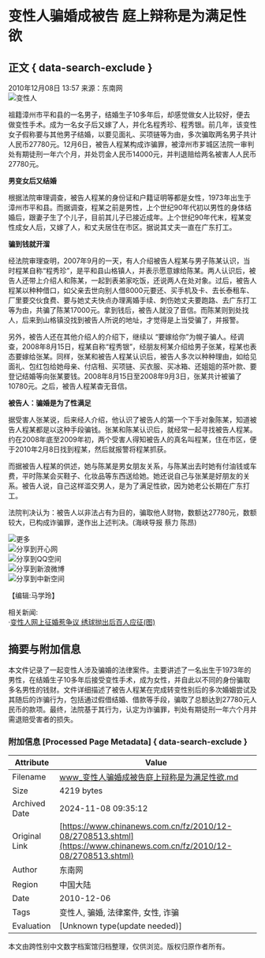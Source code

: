 # 变性人骗婚成被告 庭上辩称是为满足性欲

## 正文 { data-search-exclude }


2010年12月08日 13:57 来源：东南网  
![变性人](http://www.chinanews.com.cn/fileftp/2010/04/2010-04-23/U76P4T47D13180F981DT20100423110629.jpg)  

祖籍漳州市平和县的一名男子，结婚生子10多年后，却感觉做女人比较好，便去做变性手术。成为一名女子后又嫁了人，并化名程秀珍、程秀银。前几年，该变性女子假称要与其他男子结婚，以要见面礼、买项链等为由，多次骗取两名男子共计人民币27780元。12月6日，被告人程某构成诈骗罪，被漳州市芗城区法院一审判处有期徒刑一年六个月，并处罚金人民币14000元，并判退赔给两名被害人人民币27780元。

**男变女后又结婚**

根据法院审理调查，被告人程某的身份证和户籍证明等都是女性，1973年出生于漳州市平和县。而据调查，程某之前是男性，上个世纪90年代初以男性的身体结婚后，跟妻子生了个儿子，目前其儿子已接近成年。上个世纪90年代末，程某变性成女人后，又嫁了人，和丈夫居住在市区。据说其丈夫一直在广东打工。

**骗到钱就开溜**

经法院审理查明，2007年9月的一天，有人介绍被告人程某与男子陈某认识，当时程某自称“程秀珍”，是平和县山格镇人，并表示愿意嫁给陈某。两人认识后，被告人还带上介绍人和陈某，一起到表弟家吃饭，还说两人在处对象。过后，被告人程某以种种借口，如父亲去世向别人借8000元要还、买手机及卡、去长泰租车、厂里要交伙食费、要与她丈夫快点办理离婚手续、刺伤她丈夫要跑路、去广东打工等为由，共骗了陈某17000元。拿到钱后，被告人就没了音信。而陈某则到处找人，后来到山格镇没找到被告人所说的地址，才觉得是上当受骗了，并报警。

另外，被告人还在其他介绍人的介绍下，继续以 “要嫁给你”为幌子骗人。经调查，2008年8月15日，程某自称“程秀银”，经朋友柯某介绍给男子张某，程某也表态要嫁给张某。同样，张某和被告人程某认识后，被告人多次以种种理由，如给见面礼、包红包给她母亲、付店租、买项链、买衣服、买冰箱、还姐姐的茶叶款、要登记结婚等向张某要钱。2008年8月15日至2008年9月3日，张某共计被骗了10780元。之后，被告人程某杳无音信。

**被告人：骗婚是为了性满足**

据受害人张某说，后来经人介绍，他认识了被告人的第一个下手对象陈某，知道被告人程某都是以这种手段骗钱。张某和陈某认识后，就经常一起寻找被告人程某。约在2008年底至2009年初，两个受害人得知被告人的真名叫程某，住在市区，便于2010年2月8日找到程某，然后就报警将程某抓获。

而据被告人程某的供述，她与陈某是男女朋友关系，与陈某出去时她有付油钱或车费，平时陈某会买鞋子、化妆品等东西送给她。她还说自己与张某是好朋友的关系。被告人说，自己这样滥交男人，是为了满足性欲，因为她老公长期在广东打工。

法院判决认为：被告人以非法占有为目的，骗取他人财物，数额达27780元，数额较大，已构成诈骗罪，遂作出上述判决。(海峡导报 蔡力 陈昂)

![更多](http://www.chinanews.com.cn/fileftp/2010/10/2010-10-20/U76P4T47D15735F979DT20101021094436.jpg)  
![分享到开心网](http://www.chinanews.com.cn/fileftp/2010/10/2010-10-20/U76P4T47D15735F980DT20101021094436.jpg)  
![分享到QQ空间](http://www.chinanews.com.cn/fileftp/2010/10/2010-10-20/U76P4T47D15735F978DT20101021094436.gif)  
![分享到新浪微博](http://www.chinanews.com.cn/fileftp/2010/10/2010-10-20/U76P4T47D15735F976DT20101021094436.gif)  
![分享到中新空间](http://www.chinanews.com.cn/fileftp/2010/10/2010-10-20/U76P4T47D15735F981DT20101021094436.jpg)  

【编辑:马学玲】  

相关新闻:  
·[变性人网上征婚惹争议 绣球抛出后百人应征(图)](http://www.chinanews.com.cn/sh/2010/10-08/2572774.shtml)

## 摘要与附加信息

<!-- tcd_abstract -->
本文件记录了一起变性人涉及骗婚的法律案件。主要讲述了一名出生于1973年的男性，在结婚生子10多年后接受变性手术，成为女性，并自此以不同的身份骗取多名男性的钱财。文件详细描述了被告人程某在完成转变性别后的多次婚姻尝试及其随后的诈骗行为，包括通过假借结婚、借款等手段，骗取了总额达到27780元人民币的款项。最终，法院基于其行为，认定为诈骗罪，判处有期徒刑一年六个月并需退赔受害者的损失。
<!-- tcd_abstract_end -->

### 附加信息 [Processed Page Metadata] { data-search-exclude }

| Attribute       | Value                                  |
|-----------------|----------------------------------------|
| Filename        | www_变性人骗婚成被告庭上辩称是为满足性欲.md                             |
| Size            | 4219 bytes                           |
| Archived Date   | 2024-11-08 09:35:12                             |
| Original Link   | [https://www.chinanews.com.cn/fz/2010/12-08/2708513.shtml](https://www.chinanews.com.cn/fz/2010/12-08/2708513.shtml)                       |
| Author          | 东南网                               |
| Region          | 中国大陆                               |
| Date            | 2010-12-06                                 |
| Tags            | 变性人, 骗婚, 法律案件, 女性, 诈骗                                 |
| Evaluation            | [Unknown type(update needed)]                                 |
<!-- tcd_table_end -->

本文由跨性别中文数字档案馆归档整理，仅供浏览。版权归原作者所有。
